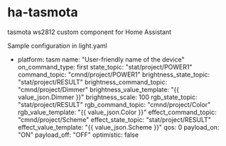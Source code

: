 # ha-tasmota
tasmota ws2812 custom component for Home Assistant

Sample configuration in light.yaml

- platform: tasm
  name: "User-friendly name of the device"
  on_command_type: first
  state_topic: "stat/project/POWER1"
  command_topic: "cmnd/project/POWER1"
  brightness_state_topic: "stat/project/RESULT"
  brightness_command_topic: "cmnd/project/Dimmer"
  brightness_value_template: "{{ value_json.Dimmer }}"
  brightness_scale: 100
  rgb_state_topic: "stat/project/RESULT"
  rgb_command_topic: "cmnd/project/Color"
  rgb_value_template: "{{ value_json.Color }}"
  effect_command_topic: "cmnd/project/Scheme"
  effect_state_topic: "stat/project/RESULT"
  effect_value_template: "{{  value_json.Scheme  }}"
  qos: 0
  payload_on: "ON"
  payload_off: "OFF"
  optimistic: false
